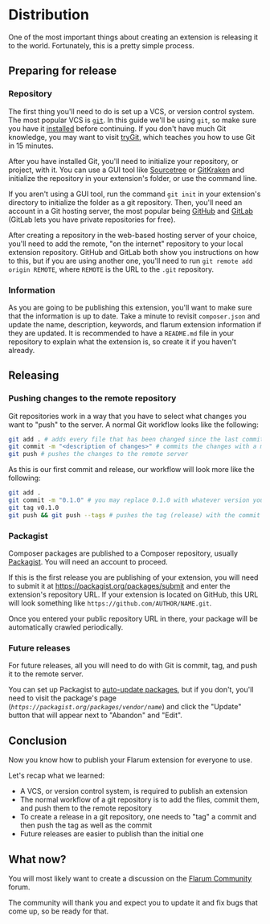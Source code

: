 # Distribution

One of the most important things about creating an extension is releasing it to the world. Fortunately, this is a pretty simple process.

## Preparing for release

### Repository

The first thing you'll need to do is set up a VCS, or version control system.
The most popular VCS is [`git`](https://git-scm.com/). In this guide we'll be using `git`, so make sure you have it [installed](https://git-scm.com/downloads) before continuing.
If you don't have much Git knowledge, you may want to visit [tryGit](https://try.github.io/), which teaches you how to use Git in 15 minutes.

After you have installed Git, you'll need to initialize your repository, or project, with it. You can use a GUI tool like [Sourcetree](https://www.sourcetreeapp.com/) or [GitKraken](https://www.gitkraken.com/) and initialize the repository in your extension's folder, or use the command line.

If you aren't using a GUI tool, run the command `git init` in your extension's directory to initialize the folder as a git repository.
Then, you'll need an account in a Git hosting server, the most popular being [GitHub](https://github.com) and [GitLab](https://gitlab.com) (GitLab lets you have private repositories for free).

After creating a repository in the web-based hosting server of your choice, you'll need to add the remote, "on the internet" repository to your local extension repository.
GitHub and GitLab both show you instructions on how to this, but if you are using another one, you'll need to run `git remote add origin REMOTE`, where `REMOTE` is the URL to the `.git` repository.


### Information

As you are going to be publishing this extension, you'll want to make sure that the information is up to date.
Take a minute to revisit `composer.json` and update the name, description, keywords, and flarum extension information if they are updated.
It is recommended to have a `README.md` file in your repository to explain what the extension is, so create it if you haven't already.

## Releasing

### Pushing changes to the remote repository

Git repositories work in a way that you have to select what changes you want to "push" to the server.
A normal Git workflow looks like the following:

```bash
git add . # adds every file that has been changed since the last commit
git commit -m "<description of changes>" # commits the changes with a message
git push # pushes the changes to the remote server
```

As this is our first commit and release, our workflow will look more like the following:

```bash
git add .
git commit -m "0.1.0" # you may replace 0.1.0 with whatever version you want to start with, usually 0.1.0 or 0.1.0-beta
git tag v0.1.0
git push && git push --tags # pushes the tag (release) with the commit
```

### Packagist

Composer packages are published to a Composer repository, usually [Packagist](https://packagist.org/). You will need an account to proceed.

If this is the first release you are publishing of your extension, you will need to submit it at https://packagist.org/packages/submit and enter the extension's repository URL.
If your extension is located on GitHub, this URL will look something like `https://github.com/AUTHOR/NAME.git`.

Once you entered your public repository URL in there, your package will be automatically crawled periodically.

### Future releases

For future releases, all you will need to do with Git is commit, tag, and push it to the remote server.

You can set up Packagist to [auto-update packages](https://packagist.org/about#how-to-update-packages), but if you don't, you'll need to visit the package's page (_`https://packagist.org/packages/vendor/name`_) and click the "Update" button that will appear next to "Abandon" and "Edit".

## Conclusion

Now you know how to publish your Flarum extension for everyone to use.

Let's recap what we learned:

* A VCS, or version control system, is required to publish an extension
* The normal workflow of a git repository is to add the files, commit them, and push them to the remote repository
* To create a release in a git repository, one needs to "tag" a commit and then push the tag as well as the commit
* Future releases are easier to publish than the initial one

## What now?

You will most likely want to create a discussion on the [Flarum Community](http://discuss.flarum.org/) forum.

The community will thank you and expect you to update it and fix bugs that come up, so be ready for that.
